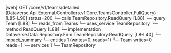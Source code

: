 [web] GET /core/v1/teams/detailed  (Dataverse.Api.External.Controllers.v1.Core.TeamsController.FullQuery)  [L85–L90] status=200
  └─ calls TeamRepository.ReadQuery [L88]
  └─ query Team [L88]
    └─ reads_from Teams
  └─ uses_service TeamRepository
    └─ method ReadQuery [L88]
      └─ implementation Dataverse.Data.Repository.Firm.TeamRepository.ReadQuery [L8-L40]
  └─ impact_summary
    └─ entities 1 (writes=0, reads=1)
      └─ Team writes=0 reads=1
    └─ services 1
      └─ TeamRepository

